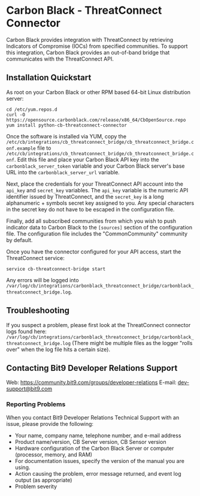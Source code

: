 # Carbon Black - ThreatConnect Connector

Carbon Black provides integration with ThreatConnect by retrieving Indicators of
Compromise (IOCs) from specified communities. To support this integration, Carbon
Black provides an out-of-band bridge that communicates with the ThreatConnect API.

## Installation Quickstart

As root on your Carbon Black or other RPM based 64-bit Linux distribution server:
```
cd /etc/yum.repos.d
curl -O https://opensource.carbonblack.com/release/x86_64/CbOpenSource.repo
yum install python-cb-threatconnect-connector
```

Once the software is installed via YUM, copy the 
`/etc/cb/integrations/cb_threatconnect_bridge/cb_threatconnect_bridge.conf.example` file to 
`/etc/cb/integrations/cb_threatconnect_bridge/cb_threatconnect_bridge.conf`.
 Edit this file and place your Carbon Black API key into the 
`carbonblack_server_token` variable and your Carbon Black server's base URL into the `carbonblack_server_url` variable.

Next, place the credentials for your ThreatConnect API account into the `api_key` and `secret_key` variables. The 
`api_key` variable is the numeric API identifier issued by ThreatConnect, and the `secret_key` is a long alphanumeric +
symbols secret key assigned to you. Any special characters in the secret key do not have to be escaped in the
configuration file.

Finally, add all subscribed communities from which you wish to push indicator data to Carbon Black to the `[sources]`
section of the configuration file. The configuration file includes the "CommonCommunity" community by default.

Once you have the connector configured for your API access, start the ThreatConnect service:
```
service cb-threatconnect-bridge start
```

Any errors will be logged into `/var/log/cb/integrations/carbonblack_threatconnect_bridge/carbonblack_threatconnect_bridge.log`.

## Troubleshooting

If you suspect a problem, please first look at the ThreatConnect connector logs found here: 
`/var/log/cb/integrations/carbonblack_threatconnect_bridge/carbonblack_threatconnect_bridge.log`
(There might be multiple files as the logger "rolls over" when the log file hits a certain size).

## Contacting Bit9 Developer Relations Support

Web: https://community.bit9.com/groups/developer-relations
E-mail: dev-support@bit9.com

### Reporting Problems

When you contact Bit9 Developer Relations Technical Support with an issue, please provide the following:

* Your name, company name, telephone number, and e-mail address
* Product name/version, CB Server version, CB Sensor version
* Hardware configuration of the Carbon Black Server or computer (processor, memory, and RAM) 
* For documentation issues, specify the version of the manual you are using. 
* Action causing the problem, error message returned, and event log output (as appropriate) 
* Problem severity